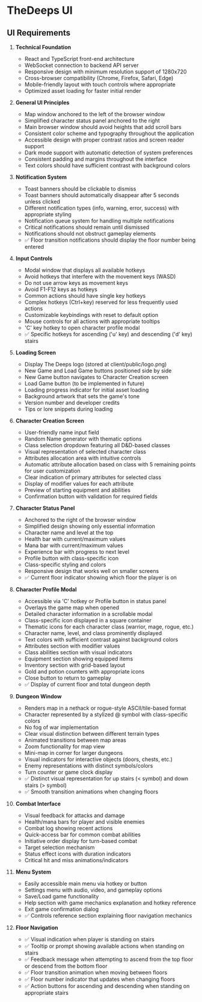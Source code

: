 # TheDeeps UI

## UI Requirements

1. **Technical Foundation**
   - React and TypeScript front-end architecture
   - WebSocket connection to backend API server
   - Responsive design with minimum resolution support of 1280x720
   - Cross-browser compatibility (Chrome, Firefox, Safari, Edge)
   - Mobile-friendly layout with touch controls where appropriate
   - Optimized asset loading for faster initial render

2. **General UI Principles**
   - Map window anchored to the left of the browser window
   - Simplified character status panel anchored to the right
   - Main browser window should avoid heights that add scroll bars
   - Consistent color scheme and typography throughout the application
   - Accessible design with proper contrast ratios and screen reader support
   - Dark mode support with automatic detection of system preferences
   - Consistent padding and margins throughout the interface
   - Text colors should have sufficient contrast with background colors

3. **Notification System**
   - Toast banners should be clickable to dismiss
   - Toast banners should automatically disappear after 5 seconds unless clicked
   - Different notification types (info, warning, error, success) with appropriate styling
   - Notification queue system for handling multiple notifications
   - Critical notifications should remain until dismissed
   - Notifications should not obstruct gameplay elements
   - ✅ Floor transition notifications should display the floor number being entered

4. **Input Controls**
   - Modal window that displays all available hotkeys
   - Avoid hotkeys that interfere with the movement keys (WASD)
   - Do not use arrow keys as movement keys
   - Avoid F1-F12 keys as hotkeys
   - Common actions should have single key hotkeys
   - Complex hotkeys (Ctrl+key) reserved for less frequently used actions
   - Customizable keybindings with reset to default option
   - Mouse controls for all actions with appropriate tooltips
   - 'C' key hotkey to open character profile modal
   - ✅ Specific hotkeys for ascending ('u' key) and descending ('d' key) stairs

5. **Loading Screen**
   - Display The Deeps logo (stored at client/public/logo.png)
   - New Game and Load Game buttons positioned side by side
   - New Game button navigates to Character Creation screen
   - Load Game button (to be implemented in future)
   - Loading progress indicator for initial asset loading
   - Background artwork that sets the game's tone
   - Version number and developer credits
   - Tips or lore snippets during loading

6. **Character Creation Screen**
   - User-friendly name input field
   - Random Name generator with thematic options
   - Class selection dropdown featuring all D&D-based classes
   - Visual representation of selected character class
   - Attributes allocation area with intuitive controls
   - Automatic attribute allocation based on class with 5 remaining points for user customization
   - Clear indication of primary attributes for selected class
   - Display of modifier values for each attribute
   - Preview of starting equipment and abilities
   - Confirmation button with validation for required fields

7. **Character Status Panel**
   - Anchored to the right of the browser window
   - Simplified design showing only essential information
   - Character name and level at the top
   - Health bar with current/maximum values
   - Mana bar with current/maximum values
   - Experience bar with progress to next level
   - Profile button with class-specific icon
   - Class-specific styling and colors
   - Responsive design that works well on smaller screens
   - ✅ Current floor indicator showing which floor the player is on

8. **Character Profile Modal**
   - Accessible via 'C' hotkey or Profile button in status panel
   - Overlays the game map when opened
   - Detailed character information in a scrollable modal
   - Class-specific icon displayed in a square container
   - Thematic icons for each character class (warrior, mage, rogue, etc.)
   - Character name, level, and class prominently displayed
   - Text colors with sufficient contrast against background colors
   - Attributes section with modifier values
   - Class abilities section with visual indicators
   - Equipment section showing equipped items
   - Inventory section with grid-based layout
   - Gold and potion counters with appropriate icons
   - Close button to return to gameplay
   - ✅ Display of current floor and total dungeon depth

9. **Dungeon Window**
   - Renders map in a nethack or rogue-style ASCII/tile-based format
   - Character represented by a stylized @ symbol with class-specific colors
   - No fog of war implementation
   - Clear visual distinction between different terrain types
   - Animated transitions between map areas
   - Zoom functionality for map view
   - Mini-map in corner for larger dungeons
   - Visual indicators for interactive objects (doors, chests, etc.)
   - Enemy representations with distinct symbols/colors
   - Turn counter or game clock display
   - ✅ Distinct visual representation for up stairs (< symbol) and down stairs (> symbol)
   - ✅ Smooth transition animations when changing floors

10. **Combat Interface**
    - Visual feedback for attacks and damage
    - Health/mana bars for player and visible enemies
    - Combat log showing recent actions
    - Quick-access bar for common combat abilities
    - Initiative order display for turn-based combat
    - Target selection mechanism
    - Status effect icons with duration indicators
    - Critical hit and miss animations/indicators

11. **Menu System**
    - Easily accessible main menu via hotkey or button
    - Settings menu with audio, video, and gameplay options
    - Save/Load game functionality
    - Help section with game mechanics explanation and hotkey reference
    - Exit game confirmation dialog
    - ✅ Controls reference section explaining floor navigation mechanics

12. **Floor Navigation**
    - ✅ Visual indication when player is standing on stairs
    - ✅ Tooltip or prompt showing available actions when standing on stairs
    - ✅ Feedback message when attempting to ascend from the top floor or descend from the bottom floor
    - ✅ Floor transition animation when moving between floors
    - ✅ Floor number indicator that updates when changing floors
    - ✅ Action buttons for ascending and descending when standing on appropriate stairs
